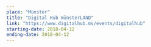 ```yaml
---
place: "Münster"
title: "Digital Hub münsterLAND"
link: "https://www.digitalhub.ms/events/digitalhub"
starting-date: 2018-04-12
ending-date: 2018-04-12
---
```

